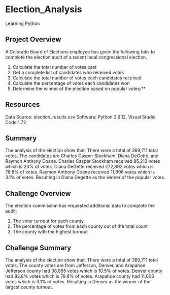 # Election_Analysis
Learning Python

## Project Overview
A Colorado Board of Elections employee has given the following taks to complete the election audit of a recent local congressional election.

1. Calculate the total number of votes cast
2. Get a complete list of candidates who received votes
3. Calculate the total number of votes each candidates received
4. Calculate the percentage of votes each candidates won
5. Determine the winner of the election based on popular votes:**

## Resources

Data Source: election_results.csv
Software: Python 3.9.12, Visual Studio Code 1.72

## Summary
The analysis of the election show that:
There were a total of 369,711 total votes. 
The candidates are Charles Casper Stockham, Diana DeGette, and Raymon Anthony Doane. 
Charles Casper Stockham received 85,213 votes which is 23% of votes.
Diana DeGette received 272,892 votes which is 78.8% of votes.
Raymon Anthony Doane received 11,606 votes which is 3.1% of votes.
Resulting in Diana Degette as the winner of the popular votes.
  
## Challenge Overview
The election commission has requested additional data to complete the audit:
1. The voter turnout for each county
2. The percentage of votes from each county out of the total count
3. The county with the highest turnout  

## Challenge Summary
The analysis of the election show that:
There were a total of 369,711 total votes.
The county votes are from Jefferson, Denver, and Arapahoe
Jefferson county had 38,855 votes which is 10.5% of votes.
Denver county had 82.8% votes which is 78.8% of votes.
Arapahoe county had 11,606 votes which is 3.1% of votes.
Resulting in Denver as the winner of the largest county turnout.
